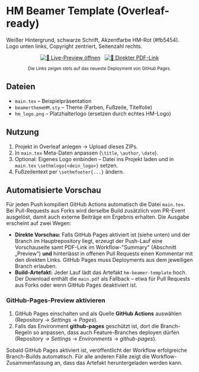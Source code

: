 # HM Beamer Template (Overleaf-ready)

Weißer Hintergrund, schwarze Schrift, Akzentfarbe HM-Rot (#fb5454).
Logo unten links, Copyright zentriert, Seitenzahl rechts.

<p align="center">
  <a href="https://sebishepherd.github.io/hm-latex-beamer-template/" target="_blank" rel="noopener noreferrer"><img alt="🚀 Live-Preview öffnen" src="https://img.shields.io/badge/%F0%9F%9A%80%20Live--Preview%20%C3%B6ffnen-fb5454?style=for-the-badge&logo=github&logoColor=white" /></a>
  &#160;
  <a href="https://sebishepherd.github.io/hm-latex-beamer-template/main.pdf" target="_blank" rel="noopener noreferrer"><img alt="📄 Direkter PDF-Link" src="https://img.shields.io/badge/%F0%9F%93%84%20Direkter%20PDF--Link-444444?style=for-the-badge&logo=adobeacrobatreader&logoColor=white" /></a>
</p>
<p align="center"><small>Die Links zeigen stets auf das neueste Deployment von GitHub Pages.</small></p>

## Dateien
- `main.tex` – Beispielpräsentation
- `beamerthemeHM.sty` – Theme (Farben, Fußzeile, Titelfolie)
- `hm_logo.png` – Platzhalterlogo (ersetzen durch echtes HM-Logo)

## Nutzung
1. Projekt in Overleaf anlegen → Upload dieses ZIPs.
2. In `main.tex` Meta-Daten anpassen (`\title`, `\author`, `\date`).
3. Optional: Eigenes Logo einbinden – Datei ins Projekt laden
   und in `main.tex` `\sethmlogo{<dein_logo>}` setzen.
4. Fußzeilentext per `\sethmfooter{...}` ändern.

## Automatisierte Vorschau
Für jeden Push kompiliert GitHub Actions automatisch die Datei `main.tex`.
Bei Pull-Requests aus Forks wird derselbe Build zusätzlich vom PR-Event ausgelöst, damit auch
externe Beiträge ein Ergebnis erhalten. Die Ausgabe erscheint auf zwei Wegen:

- **Direkte Vorschau:** Falls GitHub Pages aktiviert ist (siehe unten) und der Branch im
  Hauptrepository liegt, erzeugt der Push-Lauf eine Vorschauseite samt PDF-Link im
  Workflow-"Summary" (Abschnitt „Preview“) **und** hinterlässt in offenen Pull Requests einen
  Kommentar mit den direkten Links. GitHub Pages muss Deployments aus dem jeweiligen Branch
  erlauben.
- **Build-Artefakt:** Jeder Lauf lädt das Artefakt `hm-beamer-template` hoch. Der Download
  enthält die `main.pdf` als Fallback – etwa für Pull Requests aus Forks oder wenn GitHub Pages
  deaktiviert ist.

### GitHub-Pages-Preview aktivieren
1. GitHub Pages einschalten und als Quelle **GitHub Actions** auswählen
   (Repository → *Settings* → *Pages*).
2. Falls das Environment **github-pages** geschützt ist, dort die Branch-Regeln so anpassen,
   dass auch Feature-Branches deployen dürfen (Repository → *Settings* → *Environments* →
   *github-pages*).

Sobald GitHub Pages aktiviert ist, veröffentlicht der Workflow erfolgreiche Branch-Builds
automatisch. Für alle anderen Fälle zeigt die Workflow-Zusammenfassung an, dass das Artefakt
heruntergeladen werden kann.
